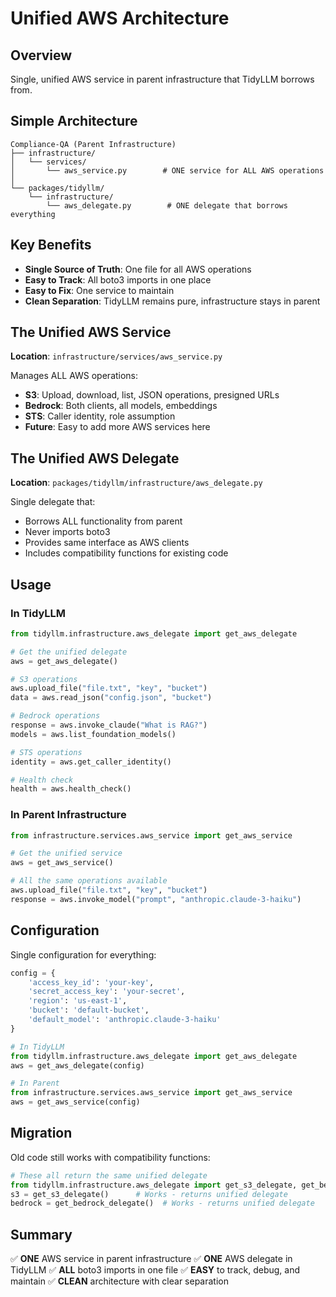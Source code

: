 # Unified AWS Architecture

## Overview
Single, unified AWS service in parent infrastructure that TidyLLM borrows from.

## Simple Architecture
```
Compliance-QA (Parent Infrastructure)
├── infrastructure/
│   └── services/
│       └── aws_service.py        # ONE service for ALL AWS operations
│
└── packages/tidyllm/
    └── infrastructure/
        └── aws_delegate.py        # ONE delegate that borrows everything
```

## Key Benefits
- **Single Source of Truth**: One file for all AWS operations
- **Easy to Track**: All boto3 imports in one place
- **Easy to Fix**: One service to maintain
- **Clean Separation**: TidyLLM remains pure, infrastructure stays in parent

## The Unified AWS Service

**Location**: `infrastructure/services/aws_service.py`

Manages ALL AWS operations:
- **S3**: Upload, download, list, JSON operations, presigned URLs
- **Bedrock**: Both clients, all models, embeddings
- **STS**: Caller identity, role assumption
- **Future**: Easy to add more AWS services here

## The Unified AWS Delegate

**Location**: `packages/tidyllm/infrastructure/aws_delegate.py`

Single delegate that:
- Borrows ALL functionality from parent
- Never imports boto3
- Provides same interface as AWS clients
- Includes compatibility functions for existing code

## Usage

### In TidyLLM
```python
from tidyllm.infrastructure.aws_delegate import get_aws_delegate

# Get the unified delegate
aws = get_aws_delegate()

# S3 operations
aws.upload_file("file.txt", "key", "bucket")
data = aws.read_json("config.json", "bucket")

# Bedrock operations
response = aws.invoke_claude("What is RAG?")
models = aws.list_foundation_models()

# STS operations
identity = aws.get_caller_identity()

# Health check
health = aws.health_check()
```

### In Parent Infrastructure
```python
from infrastructure.services.aws_service import get_aws_service

# Get the unified service
aws = get_aws_service()

# All the same operations available
aws.upload_file("file.txt", "key", "bucket")
response = aws.invoke_model("prompt", "anthropic.claude-3-haiku")
```

## Configuration

Single configuration for everything:
```python
config = {
    'access_key_id': 'your-key',
    'secret_access_key': 'your-secret',
    'region': 'us-east-1',
    'bucket': 'default-bucket',
    'default_model': 'anthropic.claude-3-haiku'
}

# In TidyLLM
from tidyllm.infrastructure.aws_delegate import get_aws_delegate
aws = get_aws_delegate(config)

# In Parent
from infrastructure.services.aws_service import get_aws_service
aws = get_aws_service(config)
```

## Migration

Old code still works with compatibility functions:
```python
# These all return the same unified delegate
from tidyllm.infrastructure.aws_delegate import get_s3_delegate, get_bedrock_delegate
s3 = get_s3_delegate()      # Works - returns unified delegate
bedrock = get_bedrock_delegate()  # Works - returns unified delegate
```

## Summary

✅ **ONE** AWS service in parent infrastructure
✅ **ONE** AWS delegate in TidyLLM
✅ **ALL** boto3 imports in one file
✅ **EASY** to track, debug, and maintain
✅ **CLEAN** architecture with clear separation
